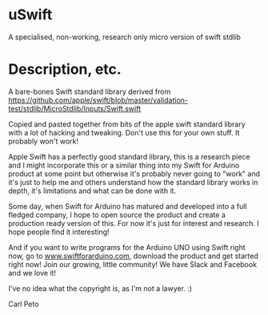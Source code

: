 # uSwift
A specialised, non-working, research only micro version of swift stdlib


# Description, etc.

A bare-bones Swift standard library
derived from https://github.com/apple/swift/blob/master/validation-test/stdlib/MicroStdlib/Inputs/Swift.swift

Copied and pasted together from bits of the apple swift standard library with
a lot of hacking and tweaking. Don't use this for your own stuff. It probably
won't work!

Apple Swift has a perfectly good standard library, this is a
research piece and I might incorporate this or a similar thing into my
Swift for Arduino product at some point but otherwise it's probably never
going to "work" and it's just to help me and others understand how the
standard library works in depth, it's limitations and what can be done with it.

Some day, when Swift for Arduino has matured and developed into a full
fledged company, I hope to open source the product and create a production
ready version of this. For now it's just for interest and research. I hope
people find it interesting!

And if you want to write programs for the Arduino UNO using Swift right now,
go to www.swiftforarduino.com, download the product and get started right now!
Join our growing, little community! We have Slack and Facebook and we love it!

I've no idea what the copyright is, as I'm not a lawyer. :)

Carl Peto